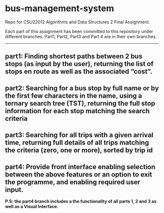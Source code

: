 # bus-management-system
Repo for CSU22012 Algorithms and Data Structures 2 Final Assignment.

Each part of this assignment has been committed to this repository under different branches.
Part1, Part2, Part3 and Part 4 are in their own branches. 

----------------------------------------------------------------------------------------------------
part1: Finding shortest paths between 2 bus stops (as input by the user), returning the list of stops 
en route as well as the associated “cost”.
----------------------------------------------------------------------------------------------------
part2: Searching for a bus stop by full name or by the first few characters in the name, using a 
ternary search tree (TST), returning the full stop information for each stop matching the 
search criteria
----------------------------------------------------------------------------------------------------
part3: Searching for all trips with a given arrival time, returning full details of all trips matching the criteria (zero, one or more), sorted by trip id
------------------------------------------------------------------------------------------------------
part4: Provide front interface enabling selection between the above features or an option to exit 
the programme, and enabling required user input.
-------------------------------------------------------------------------------------------------------
<b>P.S: the part4 branch includes a the functionality of all parts 1, 2 and 3 as well as a Visual Interface.</b>